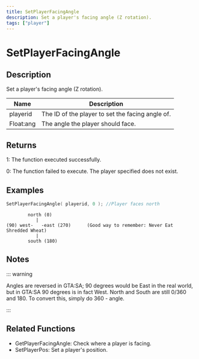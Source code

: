 ```yaml
---
title: SetPlayerFacingAngle
description: Set a player's facing angle (Z rotation).
tags: ["player"]
---
```


# SetPlayerFacingAngle

<TagLinks />

## Description

Set a player's facing angle (Z rotation).

| Name      | Description                                      |
| --------- | ------------------------------------------------ |
| playerid  | The ID of the player to set the facing angle of. |
| Float:ang | The angle the player should face.                |

## Returns

1: The function executed successfully.

0: The function failed to execute. The player specified does not exist.

## Examples

```c
SetPlayerFacingAngle( playerid, 0 ); //Player faces north
```

```
        north (0)
           |
(90) west-   -east (270)      (Good way to remember: Never Eat Shredded Wheat)
           |
        south (180)
```

## Notes

::: warning

Angles are reversed in GTA:SA; 90 degrees would be East in the real world, but in GTA:SA 90 degrees is in fact West. North and South are still 0/360 and 180. To convert this, simply do 360 - angle.

:::

## Related Functions

- GetPlayerFacingAngle: Check where a player is facing.
- SetPlayerPos: Set a player's position.
